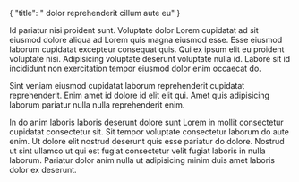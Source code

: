 {
  "title": " dolor reprehenderit cillum aute eu"
}

Id pariatur nisi proident sunt. Voluptate dolor Lorem cupidatat ad sit eiusmod dolore aliqua ad Lorem quis magna eiusmod esse. Esse eiusmod laborum cupidatat excepteur consequat quis. Qui ex ipsum elit eu proident voluptate nisi. Adipisicing voluptate deserunt voluptate nulla id. Labore sit id incididunt non exercitation tempor eiusmod dolor enim occaecat do.

Sint veniam eiusmod cupidatat laborum reprehenderit cupidatat reprehenderit. Enim amet id dolore id elit elit qui. Amet quis adipisicing laborum pariatur nulla nulla reprehenderit enim.

In do anim laboris laboris deserunt dolore sunt Lorem in mollit consectetur cupidatat consectetur sit. Sit tempor voluptate consectetur laborum do aute enim. Ut dolore elit nostrud deserunt quis esse pariatur do dolore. Nostrud ut sint ullamco ut qui est fugiat consectetur velit fugiat laboris in nulla laborum. Pariatur dolor anim nulla ut adipisicing minim duis amet laboris dolor ex deserunt.